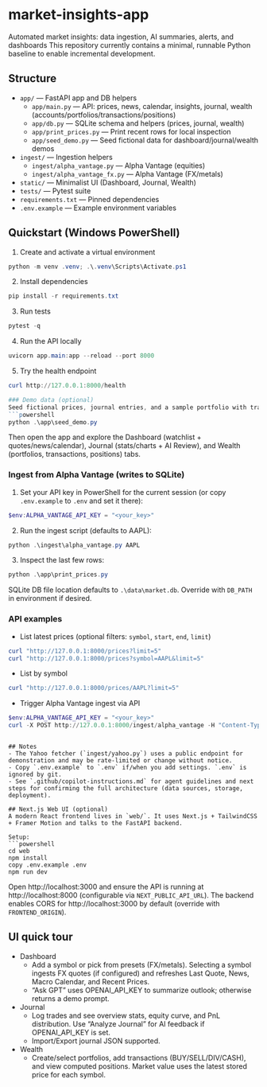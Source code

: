 # market-insights-app
Automated market insights: data ingestion, AI summaries, alerts, and dashboards
This repository currently contains a minimal, runnable Python baseline to enable incremental development.

## Structure
- `app/` — FastAPI app and DB helpers
	- `app/main.py` — API: prices, news, calendar, insights, journal, wealth (accounts/portfolios/transactions/positions)
	- `app/db.py` — SQLite schema and helpers (prices, journal, wealth)
	- `app/print_prices.py` — Print recent rows for local inspection
	- `app/seed_demo.py` — Seed fictional data for dashboard/journal/wealth demos
- `ingest/` — Ingestion helpers
	- `ingest/alpha_vantage.py` — Alpha Vantage (equities)
	- `ingest/alpha_vantage_fx.py` — Alpha Vantage (FX/metals)
- `static/` — Minimalist UI (Dashboard, Journal, Wealth)
- `tests/` — Pytest suite
- `requirements.txt` — Pinned dependencies
- `.env.example` — Example environment variables

## Quickstart (Windows PowerShell)
1. Create and activate a virtual environment
```powershell
python -m venv .venv; .\.venv\Scripts\Activate.ps1
```
2. Install dependencies
```powershell
pip install -r requirements.txt
```
3. Run tests
```powershell
pytest -q
```
4. Run the API locally
```powershell
uvicorn app.main:app --reload --port 8000
```
5. Try the health endpoint
```powershell
curl http://127.0.0.1:8000/health

### Demo data (optional)
Seed fictional prices, journal entries, and a sample portfolio with transactions:
```powershell
python .\app\seed_demo.py
```
Then open the app and explore the Dashboard (watchlist + quotes/news/calendar), Journal (stats/charts + AI Review), and Wealth (portfolios, transactions, positions) tabs.

### Ingest from Alpha Vantage (writes to SQLite)
1. Set your API key in PowerShell for the current session (or copy `.env.example` to `.env` and set it there):
```powershell
$env:ALPHA_VANTAGE_API_KEY = "<your_key>"
```
2. Run the ingest script (defaults to AAPL):
```powershell
python .\ingest\alpha_vantage.py AAPL
```
3. Inspect the last few rows:
```powershell
python .\app\print_prices.py
```

SQLite DB file location defaults to `.\data\market.db`. Override with `DB_PATH` in environment if desired.

### API examples
- List latest prices (optional filters: `symbol`, `start`, `end`, `limit`)
```powershell
curl "http://127.0.0.1:8000/prices?limit=5"
curl "http://127.0.0.1:8000/prices?symbol=AAPL&limit=5"
```
- List by symbol
```powershell
curl "http://127.0.0.1:8000/prices/AAPL?limit=5"
```
- Trigger Alpha Vantage ingest via API
```powershell
$env:ALPHA_VANTAGE_API_KEY = "<your_key>"
curl -X POST http://127.0.0.1:8000/ingest/alpha_vantage -H "Content-Type: application/json" -d '{"symbol":"AAPL"}'
```
```

## Notes
- The Yahoo fetcher (`ingest/yahoo.py`) uses a public endpoint for demonstration and may be rate-limited or change without notice.
- Copy `.env.example` to `.env` if/when you add settings. `.env` is ignored by git.
- See `.github/copilot-instructions.md` for agent guidelines and next steps for confirming the full architecture (data sources, storage, deployment).

## Next.js Web UI (optional)
A modern React frontend lives in `web/`. It uses Next.js + TailwindCSS + Framer Motion and talks to the FastAPI backend.

Setup:
```powershell
cd web
npm install
copy .env.example .env
npm run dev
```
Open http://localhost:3000 and ensure the API is running at http://localhost:8000 (configurable via `NEXT_PUBLIC_API_URL`).
The backend enables CORS for http://localhost:3000 by default (override with `FRONTEND_ORIGIN`).

## UI quick tour
- Dashboard
	- Add a symbol or pick from presets (FX/metals). Selecting a symbol ingests FX quotes (if configured) and refreshes Last Quote, News, Macro Calendar, and Recent Prices.
	- “Ask GPT” uses OPENAI_API_KEY to summarize outlook; otherwise returns a demo prompt.
- Journal
	- Log trades and see overview stats, equity curve, and PnL distribution. Use “Analyze Journal” for AI feedback if OPENAI_API_KEY is set.
	- Import/Export journal JSON supported.
- Wealth
	- Create/select portfolios, add transactions (BUY/SELL/DIV/CASH), and view computed positions. Market value uses the latest stored price for each symbol.
